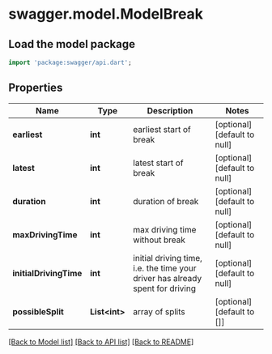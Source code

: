 # swagger.model.ModelBreak

## Load the model package
```dart
import 'package:swagger/api.dart';
```

## Properties
Name | Type | Description | Notes
------------ | ------------- | ------------- | -------------
**earliest** | **int** | earliest start of break | [optional] [default to null]
**latest** | **int** | latest start of break | [optional] [default to null]
**duration** | **int** | duration of break | [optional] [default to null]
**maxDrivingTime** | **int** | max driving time without break | [optional] [default to null]
**initialDrivingTime** | **int** | initial driving time, i.e. the time your driver has already spent for driving | [optional] [default to null]
**possibleSplit** | **List&lt;int&gt;** | array of splits | [optional] [default to []]

[[Back to Model list]](../README.md#documentation-for-models) [[Back to API list]](../README.md#documentation-for-api-endpoints) [[Back to README]](../README.md)


